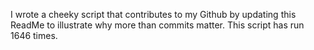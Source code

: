 I wrote a cheeky script that contributes to my Github by updating this ReadMe to illustrate why more than commits matter. This script has run 1646 times.